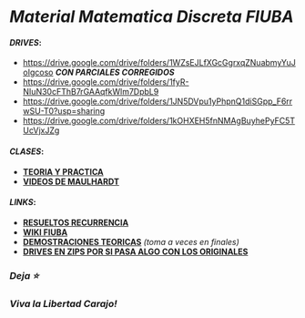 # ___Material Matematica Discreta FIUBA___

#### ___DRIVES___:
* https://drive.google.com/drive/folders/1WZsEJLfXGcGgrxqZNuabmyYuJoIgcoso ___CON PARCIALES CORREGIDOS___
* https://drive.google.com/drive/folders/1fyR-NIuN30cFThB7rGAAqfkWlm7DpbL9
* https://drive.google.com/drive/folders/1JN5DVpu1yPhpnQ1diSGpp_F6rrwSU-T0?usp=sharing
* https://drive.google.com/drive/folders/1kOHXEH5fnNMAgBuyhePyFC5TUcVjxJZg

#### ___CLASES___:
* [__TEORIA Y PRACTICA__](https://drive.google.com/drive/folders/1tPdmZbSLFGi1G8Xq9ISNbRxDimYXWERy)
* [__VIDEOS DE MAULHARDT__](https://youtube.com/playlist?list=PLM7ZBJfsXV3Se8Mjwn8RRbkFHl4OComOb) 

#### ___LINKS___:
* [__RESUELTOS RECURRENCIA__](/Resueltos)
* [__WIKI FIUBA__](http://wiki.foros-fiuba.com.ar/materias:61:07)
* [__DEMOSTRACIONES TEORICAS__](https://gist.github.com/milemarchese/3443345e9f895018dca2dacc78a9cc77#file-6107_matematica_discreta-ejercicios_de_final-ipynb) _(toma a veces en finales)_
* [__DRIVES EN ZIPS POR SI PASA ALGO CON LOS ORIGINALES__](https://drive.google.com/drive/u/1/folders/1ewmcffTqOaZw3W5vT_prZMxQDUoGcvsQ)

### _Deja **⭐**_
### _Viva la Libertad Carajo!_


